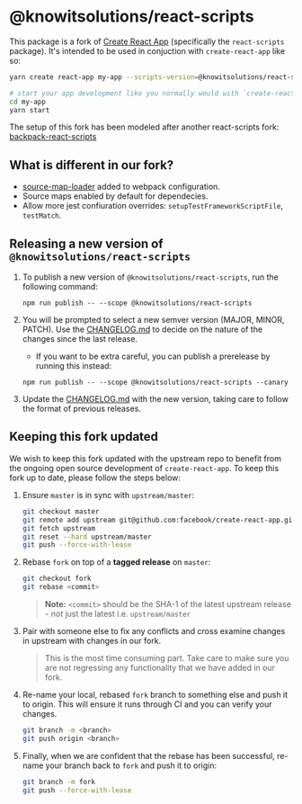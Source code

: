 # @knowitsolutions/react-scripts

This package is a fork of [Create React App](https://github.com/facebookincubator/create-react-app) (specifically the
`react-scripts` package). It's intended to be used in conjuction with `create-react-app` like so:

```sh
yarn create react-app my-app --scripts-version=@knowitsolutions/react-scripts

# start your app development like you normally would with `create-react-app`
cd my-app
yarn start
```

The setup of this fork has been modeled after another react-scripts fork: [backpack-react-scripts](https://github.com/Skyscanner/backpack-react-scripts)

## What is different in our fork?

- [source-map-loader](https://github.com/webpack-contrib/source-map-loader) added to webpack configuration.
- Source maps enabled by default for dependecies.
- Allow more jest confiuration overrides: `setupTestFrameworkScriptFile`, `testMatch`.

## Releasing a new version of `@knowitsolutions/react-scripts`

1. To publish a new version of `@knowitsolutions/react-scripts`, run the following command:

   ```
   npm run publish -- --scope @knowitsolutions/react-scripts
   ```

1. You will be prompted to select a new semver version (MAJOR, MINOR, PATCH). Use the [CHANGELOG.md](./CHANGELOG.md) to decide on the nature of the changes since the last release.

   - If you want to be extra careful, you can publish a prerelease by running this instead:

   ```
   npm run publish -- --scope @knowitsolutions/react-scripts --canary
   ```

1. Update the [CHANGELOG.md](./CHANGELOG.md) with the new version, taking care to follow the format of previous releases.

## Keeping this fork updated

We wish to keep this fork updated with the upstream repo to benefit from the ongoing open source development
of `create-react-app`. To keep this fork up to date, please follow the steps below:

1. Ensure `master` is in sync with `upstream/master`:

   ```sh
   git checkout master
   git remote add upstream git@github.com:facebook/create-react-app.git
   git fetch upstream
   git reset --hard upstream/master
   git push --force-with-lease
   ```

1. Rebase `fork` on top of a **tagged release** on `master`:

   ```sh
   git checkout fork
   git rebase <commit>
   ```

   > **Note:** `<commit>` should be the SHA-1 of the latest upstream release - _not_ just the latest i.e. `upstream/master`

1. Pair with someone else to fix any conflicts and cross examine changes in upstream with changes in our fork.

   > This is the most time consuming part. Take care to make sure you are not regressing any functionality that we have added in our fork.

1. Re-name your local, rebased `fork` branch to something else and push it to origin. This will ensure it runs through CI and you can verify your changes.

   ```sh
   git branch -m <branch>
   git push origin <branch>
   ```

1. Finally, when we are confident that the rebase has been successful, re-name your branch back to `fork` and push it to origin:

   ```sh
   git branch -m fork
   git push --force-with-lease
   ```
